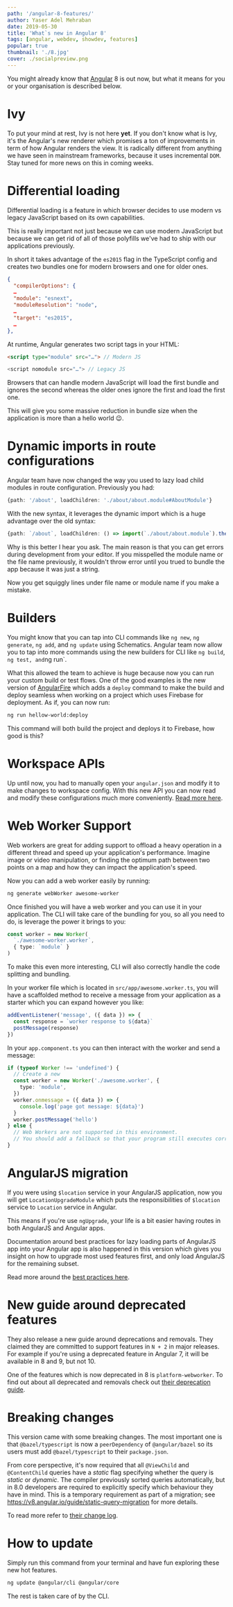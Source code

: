 ```yaml
---
path: '/angular-8-features/'
author: Yaser Adel Mehraban
date: 2019-05-30
title: 'What`s new in Angular 8'
tags: [angular, webdev, showdev, features]
popular: true
thumbnail: './8.jpg'
cover: ./socialpreview.png
---
```


You might already know that [Angular](https://angular.io) 8 is out now, but what it means for you or your organisation is described below.

<!--more-->

# Ivy

To put your mind at rest, Ivy is not here **yet**. If you don't know what is Ivy, it's the Angular's new renderer which promises a ton of improvements in term of how Angular renders the view. It is radically different from anything we have seen in mainstream frameworks, because it uses incremental `DOM`. Stay tuned for more news on this in coming weeks.

# Differential loading

Differential loading is a feature in which browser decides to use modern vs legacy JavaScript based on its own capabilities.

This is really important not just because we can use modern JavaScript but because we can get rid of all of those polyfills we've had to ship with our applications previously.

In short it takes advantage of the `es2015` flag in the TypeScript config and creates two bundles one for modern browsers and one for older ones.

```json
{
  "compilerOptions": {
  …
  "module": "esnext",
  "moduleResolution": "node",
  …
  "target": "es2015",
  …
},
```

At runtime, Angular generates two script tags in your HTML:

```html
<script type="module" src="…"> // Modern JS

<script nomodule src="…"> // Legacy JS
```

Browsers that can handle modern JavaScript will load the first bundle and ignores the second whereas the older ones ignore the first and load the first one.

This will give you some massive reduction in bundle size when the application is more than a hello world 😉.

# Dynamic imports in route configurations

Angular team have now changed the way you used to lazy load child modules in route configuration. Previously you had:

```ts
{path: '/about', loadChildren: './about/about.module#AboutModule'}
```

With the new syntax, it leverages the dynamic import which is a huge advantage over the old syntax:

```ts
{path: `/about`, loadChildren: () => import(`./about/about.module`).then(m => m.AboutModule)}
```

Why is this better I hear you ask. The main reason is that you can get errors during development from your editor. If you misspelled the module name or the file name previously, it wouldn't throw error until you trued to bundle the app because it was just a string.

Now you get squiggly lines under file name or module name if you make a mistake.

# Builders

You might know that you can tap into CLI commands like `ng new`, `ng generate`, `ng add`, and `ng update` using Schematics. Angular team now allow you to tap into more commands using the new builders for CLI like `ng build`, `ng test, and`ng run`.

What this allowed the team to achieve is huge because now you can run your custom build or test flows. One of the good examples is the new version of [AngularFire](https://github.com/angular/angularfire2) which adds a `deploy` command to make the build and deploy seamless when working on a project which uses Firebase for deployment. As if, you can now run:

```bash
ng run hellow-world:deploy
```

This command will both build the project and deploys it to Firebase, how good is this?

# Workspace APIs

Up until now, you had to manually open your `angular.json` and modify it to make changes to workspace config. With this new API you can now read and modify these configurations much more conveniently. [Read more here](https://github.com/angular/angular-cli/blob/master/packages/angular_devkit/core/README.md#workspaces).

# Web Worker Support

Web workers are great for adding support to offload a heavy operation in a different thread and speed up your application's performance. Imagine image or video manipulation, or finding the optimum path between two points on a map and how they can impact the application's speed.

Now you can add a web worker easily by running:

```bash
ng generate webWorker awesome-worker
```

Once finished you will have a web worker and you can use it in your application. The CLI will take care of the bundling for you, so all you need to do, is leverage the power it brings to you:

```ts
const worker = new Worker(
  `./awesome-worker.worker`,
  { type: `module` }
)
```

To make this even more interesting, CLI will also correctly handle the code splitting and bundling.

In your worker file which is located in `src/app/awesome.worker.ts`, you will have a scaffolded method to receive a message from your application as a starter which you can expand however you like:

```ts
addEventListener('message', ({ data }) => {
  const response = `worker response to ${data}`
  postMessage(response)
})
```

In your `app.component.ts` you can then interact with the worker and send a message:

```ts
if (typeof Worker !== 'undefined') {
  // Create a new
  const worker = new Worker('./awesome.worker', {
    type: 'module',
  })
  worker.onmessage = ({ data }) => {
    console.log('page got message: ${data}')
  }
  worker.postMessage('hello')
} else {
  // Web Workers are not supported in this environment.
  // You should add a fallback so that your program still executes correctly.
}
```

# AngularJS migration

If you were using `$location` service in your AngularJS application, now you will get `LocationUpgradeModule` which puts the responsibilities of `$location` service to `Location` service in Angular.

This means if you're use `ngUpgrade`, your life is a bit easier having routes in both AngularJS and Angular apps.

Documentation around best practices for lazy loading parts of AngularJS app into your Angular app is also happened in this version which gives you insight on how to upgrade most used features first, and only load AngularJS for the remaining subset.

Read more around the [best practices here](https://v8.angular.io/guide/upgrade#create-a-service-to-lazy-load-angularjs).

# New guide around deprecated features

They also release a new guide around deprecations and removals. They claimed they are committed to support features in `N + 2` in major releases. For example if you're using a deprecated feature in Angular 7, it will be available in 8 and 9, but not 10.

One of the features which is now deprecated in 8 is `platform-webworker`. To find out about all deprecated and removals check out [their deprecation guide](https://v8.angular.io/guide/deprecations).

# Breaking changes

This version came with some breaking changes. The most important one is that `@bazel/typescript` is now a `peerDependency` of `@angular/bazel` so its users must add `@bazel/typescript` to their `package.json`.

From core perspective, it's now required that all `@ViewChild` and `@ContentChild` queries have a _static_ flag specifying whether the query is _static_ or _dynamic_. The compiler previously sorted queries automatically, but in 8.0 developers are required to explicitly specify which behaviour they have in mind. This is a temporary requirement as part of a migration; see https://v8.angular.io/guide/static-query-migration for more details.

To read more refer to [their change log](https://github.com/angular/angular/blob/master/CHANGELOG.md).

# How to update

Simply run this command from your terminal and have fun exploring these new hot features.

```bash
ng update @angular/cli @angular/core
```

The rest is taken care of by the CLI.
